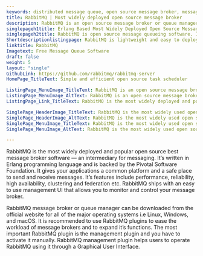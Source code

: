 ```yaml
---
keywords: distributed message queue, open source message broker, message broker software, message queue software, best message queue, best message broker, queuing service
title: RabbitMQ | Most widely deployed open source message broker
description: RabbitMQ is an open source message broker or queue manager. It provides your applications a common platform to send and receive messages in cloud environments.
singlepageh1title: Erlang Based Most Widely Deployed Open Source Message Broker
singlepageh2title: RabbitMQ is open source message queueing software. It provides asynchronous messaging, application decoupling and a safe platform to send and receive messages.
Shortdescriptionlistingpage: RabbitMQ is lightweight and easy to deploy. It supports multiple messaging protocols and deployed in distributed configurations to meet high-scale requirements.
linktitle: RabbitMQ
Imagetext: Free Message Queue Software
draft: false
weight: 5
layout: "single"
GithubLink: https://github.com/rabbitmq/rabbitmq-server
HomePage_TitleText: Simple and efficient open source task scheduler

ListingPage_MenuImage_TitleText: RabbitMQ is an open source message broker or queue manager.
ListingPage_MenuImage_AltText: RabbitMQ is an open source message broker or queue manager.
ListingPage_Link_TitleText: RabbitMQ is the most widely deployed and popular open source best message broker.

SinglePage_HeaderImage_TitleText: RabbitMQ is the most widely used open source best message broker software
SinglePage_HeaderImage_AltText: RabbitMQ is the most widely used open source best message broker software
SinglePage_MenuImage_TitleText: RabbitMQ is the most widely used open source best message broker software
SinglePage_MenuImage_AltText: RabbitMQ is the most widely used open source best message broker software

---
```


RabbitMQ is the most widely deployed and popular open source best message broker software — an intermediary for messaging. It’s written in Erlang programming language and is backed by the Pivotal Software Foundation. It gives your applications a common platform and a safe place to send and receive messages. It’s features include performance, reliability, high availability, clustering and federation etc. RabbitMQ ships with an easy to use management UI that allows you to monitor and control your message broker.

RabbitMQ message broker or queue manager can be downloaded from the official website for all of the major operating systems i.e Linux, Windows, and macOS. It is recommended to use RabbitMQ plugins to ease the workload of message brokers and to expand it’s functions. The most important RabbitMQ plugin is the management plugin and you have to activate it manually. RabbitMQ management plugin helps users to operate RabbitMQ using it through a Graphical User Interface.